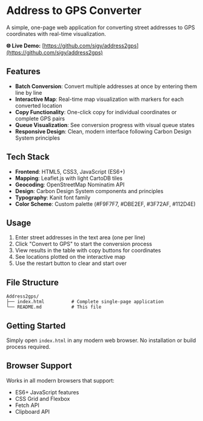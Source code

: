# Address to GPS Converter

A simple, one-page web application for converting street addresses to GPS coordinates with real-time visualization.

**🌐 Live Demo:** [https://github.com/sigy/address2gps](https://github.com/sigy/address2gps)

## Features

- **Batch Conversion**: Convert multiple addresses at once by entering them line by line
- **Interactive Map**: Real-time map visualization with markers for each converted location
- **Copy Functionality**: One-click copy for individual coordinates or complete GPS pairs
- **Queue Visualization**: See conversion progress with visual queue states
- **Responsive Design**: Clean, modern interface following Carbon Design System principles

## Tech Stack

- **Frontend**: HTML5, CSS3, JavaScript (ES6+)
- **Mapping**: Leaflet.js with light CartoDB tiles
- **Geocoding**: OpenStreetMap Nominatim API
- **Design**: Carbon Design System components and principles
- **Typography**: Kanit font family
- **Color Scheme**: Custom palette (#F9F7F7, #DBE2EF, #3F72AF, #112D4E)

## Usage

1. Enter street addresses in the text area (one per line)
2. Click "Convert to GPS" to start the conversion process
3. View results in the table with copy buttons for coordinates
4. See locations plotted on the interactive map
5. Use the restart button to clear and start over

## File Structure

```
Address2gps/
├── index.html          # Complete single-page application
└── README.md           # This file
```

## Getting Started

Simply open `index.html` in any modern web browser. No installation or build process required.

## Browser Support

Works in all modern browsers that support:
- ES6+ JavaScript features
- CSS Grid and Flexbox
- Fetch API
- Clipboard API